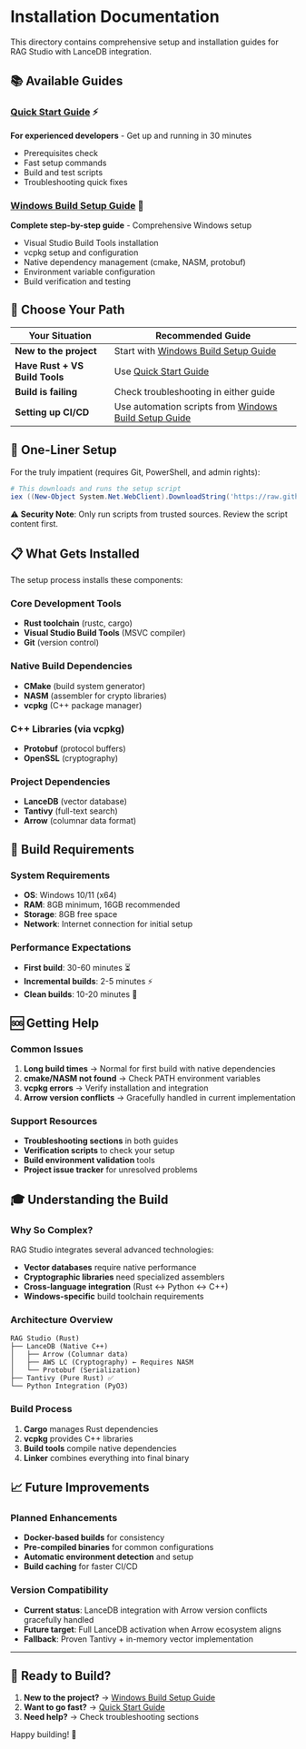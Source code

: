 # Installation Documentation

This directory contains comprehensive setup and installation guides for RAG Studio with LanceDB integration.

## 📚 Available Guides

### [Quick Start Guide](./Quick_Start.md) ⚡
**For experienced developers** - Get up and running in 30 minutes
- Prerequisites check
- Fast setup commands
- Build and test scripts
- Troubleshooting quick fixes

### [Windows Build Setup Guide](./Windows_Build_Setup.md) 📖
**Complete step-by-step guide** - Comprehensive Windows setup
- Visual Studio Build Tools installation
- vcpkg setup and configuration
- Native dependency management (cmake, NASM, protobuf)
- Environment variable configuration
- Build verification and testing

## 🎯 Choose Your Path

| Your Situation | Recommended Guide |
|----------------|-------------------|
| **New to the project** | Start with [Windows Build Setup Guide](./Windows_Build_Setup.md) |
| **Have Rust + VS Build Tools** | Use [Quick Start Guide](./Quick_Start.md) |
| **Build is failing** | Check troubleshooting in either guide |
| **Setting up CI/CD** | Use automation scripts from [Windows Build Setup Guide](./Windows_Build_Setup.md) |

## 🚀 One-Liner Setup

For the truly impatient (requires Git, PowerShell, and admin rights):

```powershell
# This downloads and runs the setup script
iex ((New-Object System.Net.WebClient).DownloadString('https://raw.githubusercontent.com/your-repo/setup-windows.ps1'))
```

⚠️ **Security Note**: Only run scripts from trusted sources. Review the script content first.

## 📋 What Gets Installed

The setup process installs these components:

### Core Development Tools
- **Rust toolchain** (rustc, cargo)
- **Visual Studio Build Tools** (MSVC compiler)
- **Git** (version control)

### Native Build Dependencies
- **CMake** (build system generator)
- **NASM** (assembler for crypto libraries)
- **vcpkg** (C++ package manager)

### C++ Libraries (via vcpkg)
- **Protobuf** (protocol buffers)
- **OpenSSL** (cryptography)

### Project Dependencies
- **LanceDB** (vector database)
- **Tantivy** (full-text search)
- **Arrow** (columnar data format)

## 🔧 Build Requirements

### System Requirements
- **OS**: Windows 10/11 (x64)
- **RAM**: 8GB minimum, 16GB recommended
- **Storage**: 8GB free space
- **Network**: Internet connection for initial setup

### Performance Expectations
- **First build**: 30-60 minutes ⏳
- **Incremental builds**: 2-5 minutes ⚡
- **Clean builds**: 10-20 minutes 🔄

## 🆘 Getting Help

### Common Issues
1. **Long build times** → Normal for first build with native dependencies
2. **cmake/NASM not found** → Check PATH environment variables
3. **vcpkg errors** → Verify installation and integration
4. **Arrow version conflicts** → Gracefully handled in current implementation

### Support Resources
- **Troubleshooting sections** in both guides
- **Verification scripts** to check your setup
- **Build environment validation** tools
- **Project issue tracker** for unresolved problems

## 🎓 Understanding the Build

### Why So Complex?
RAG Studio integrates several advanced technologies:
- **Vector databases** require native performance
- **Cryptographic libraries** need specialized assemblers
- **Cross-language integration** (Rust ↔ Python ↔ C++)
- **Windows-specific** build toolchain requirements

### Architecture Overview
```
RAG Studio (Rust)
├── LanceDB (Native C++)
│   ├── Arrow (Columnar data)
│   ├── AWS LC (Cryptography) ← Requires NASM
│   └── Protobuf (Serialization)
├── Tantivy (Pure Rust) ✅
└── Python Integration (PyO3)
```

### Build Process
1. **Cargo** manages Rust dependencies
2. **vcpkg** provides C++ libraries
3. **Build tools** compile native dependencies
4. **Linker** combines everything into final binary

## 📈 Future Improvements

### Planned Enhancements
- **Docker-based builds** for consistency
- **Pre-compiled binaries** for common configurations
- **Automatic environment detection** and setup
- **Build caching** for faster CI/CD

### Version Compatibility
- **Current status**: LanceDB integration with Arrow version conflicts gracefully handled
- **Future target**: Full LanceDB activation when Arrow ecosystem aligns
- **Fallback**: Proven Tantivy + in-memory vector implementation

---

## 🚀 Ready to Build?

1. **New to the project?** → [Windows Build Setup Guide](./Windows_Build_Setup.md)
2. **Want to go fast?** → [Quick Start Guide](./Quick_Start.md)
3. **Need help?** → Check troubleshooting sections

Happy building! 🎉